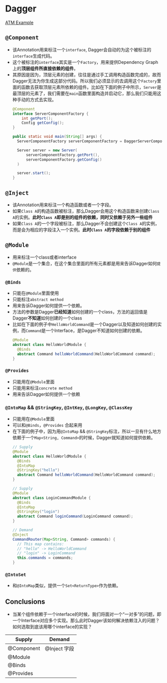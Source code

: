 # Dagger

[ATM Example](https://github.com/google/dagger/tree/master/java/dagger/example/atm)

## `@Component`

- 该Annotation用来标注一个`interface`, Dagger会自动的为这个被标注的`interface`生成代码。
- 这个被标注的`interface`其实是一个`Factory`，用来提供Dependency Graph上的**顶层组件所直接依赖的组件**。
- 其原因是因为，顶层元素的创建，往往是通过手工调用构造函数完成的，故而Dagger无法为你生成这部分代码。所以我们必须显示的去调用这个`Factory`里面的函数去获取顶层元素所依赖的组件。比如在下面的例子中所示，`Server`是最顶层的元素了，我们需要在`main`函数里面构造并启动它，那么我们只能用这种手动的方式去实现。
  ```java
  @Component
  interface ServerComponentFactory {
      int getPort();
      Config getConfig();
  }

  public static void main(String[] args) {
    ServerComponentFactory serverComponentFactory = DaggerServerComponentFactory.create();

    Server server = new Server(
        serverComponentFactory.getPort(),
        serverComponentFactory.getConfig()
    )

    server.start();
  }
  ```

## `@Inject`
- 该Annotation用来标注一个构造函数或者一个字段。
- 如果`Class A`的构造函数被标注，那么Dagger会用这个构造函数来创建`Class A`的实例。**此时`Class A`即是别的组件的依赖，同时又依赖于另外一些组件**
- 如果`Class A`的一个字段被标注，那么Dagger不会创建这个`Class A`的实例，而是会为相应的字段注入一个实例。**此时`Class A`的字段依赖于别的组件**


## `@Module`
- 用来标注一个class或者interface
- `@Module`是一个集合，在这个集合里面的所有元素都是用来告诉Dagger如何`提供`依赖的。


### `@Binds`
- 只能在`@Module`里面使用
- 只能标注`abstract method`
- 用来告诉Dagger如何提供一个依赖。
- 方法的参数是Dagger**已经知道**如何创建的一个class，方法的返回值是Dagger**不知道**如何创建的一个class
- 比如在下面的例子中`HelloWorldCommand`是一个Dagger以及知道如何创建的实例，而`Command`是一个Interface，是Dagger不知道如何创建的依赖。
  ```java
  @Module
  abstract class HelloWorldModule {
    @Binds
    abstract Command helloWorldCommand(HelloWorldCommand command);
  }
  ```

### `@Provides`
- 只能用在`@Module`里面
- 只能用来标注`concrete method`
- 用来告诉Dagger如何提供一个依赖

### `@IntoMap` && `@StringKey`, `@IntKey`, `@LongKey`, `@ClassKey`
- 只能用在`@Module`里面
- 可以和`@Binds`，`@Provides` 合起来用
- 在下面的例子中，因为用`@IntoMap` && `@StringKey`标注，所以一旦有什么地方依赖于一个`Map<String, Command>`的时候，Dagger就知道如何提供依赖。
  ```java
  // Supply
  @Module
  abstract class HelloWorldModule {
    @Binds
    @IntoMap
    @StringKey("hello")
    abstract Command helloWorldCommand(HelloWorldCommand command);
  }

  // Supply
  @Module
  abstract class LoginCommandModule {
    @Binds
    @IntoMap
    @StringKey("login")
    abstract Command loginCommand(LoginCommand command);
  }

  // Demand
  @Inject
  CommandRouter(Map<String, Command> commands) {
    // This map contains:
    // "hello" -> HelloWorldCommand
    // "login" -> LoginCommand
    this.commands = commands;
  }
  ```

### `@IntoSet`
- 和`@IntoMap`类似，提供一个`Set<ReturnType>`作为依赖。

## Conclusions
- 当某个组件依赖于一个interface的时候，我们将面对一个“一对多”的问题，即一个Interface对应多个实现。那么此时Dagger该如何解决依赖注入的问题？如何选取到底该用哪个interface的实现？


| Supply     | Demand       |
| ---------- | ------------ |
| @Component | @Inject 字段  |
| @Module    |              |
| @Binds     |              |
| @Provides  |              |
